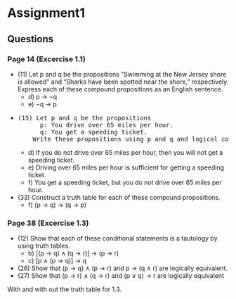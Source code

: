 # Assignment1

## Questions
### Page 14 (Excercise 1.1)

- (11) Let p and q be the propositions “Swimming at the New Jersey shore is allowed” and “Sharks have been spotted near the shore,” respectively. Express each of these compound propositions as an English sentence.
  - d) p → ¬q
  - e) ¬q → p
- <pre>
  (15) Let p and q be the propositions
        p: You drive over 65 miles per hour.
        q: You get a speeding ticket.
      Write these propositions using p and q and logical connectives (including negations).
  </pre>
  - d) If you do not drive over 65 miles per hour, then you will not get a speeding ticket.
  - e) Driving over 65 miles per hour is sufficient for getting a speeding ticket.
  - f) You get a speeding ticket, but you do not drive over 65 miles per hour.
- (33) Construct a truth table for each of these compound propositions.
  - f) (p → q) → (q → p)

### Page 38 (Excercise 1.3)

- (12) Show that each of these conditional statements is a tautology by using truth tables.
  - b) [(p → q) ∧ (q → r)] → (p → r)
  - c) [p ∧ (p → q)] → q
- (26) Show that (p → q) ∧ (p → r) and p → (q ∧ r) are logically equivalent.
- (27) Show that (p → r) ∧ (q → r) and (p ∨ q) → r are logically equivalent

With and with out the truth table for 1.3.
